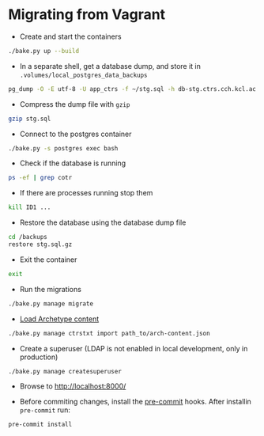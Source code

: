 # Migrating from Vagrant

<!-- https://github.com/pydanny/cookiecutter-django/issues/2444 -->

- Create and start the containers

```bash
./bake.py up --build
```

- In a separate shell, get a database dump, and store it in `.volumes/local_postgres_data_backups`

```bash
pg_dump -O -E utf-8 -U app_ctrs -f ~/stg.sql -h db-stg.ctrs.cch.kcl.ac.uk app_ctrs_stg
```

- Compress the dump file with `gzip`

```bash
gzip stg.sql
```

- Connect to the postgres container

```bash
./bake.py -s postgres exec bash
```

- Check if the database is running

```bash
ps -ef | grep cotr
```

- If there are processes running stop them

```bash
kill ID1 ...
```

- Restore the database using the database dump file

```bash
cd /backups
restore stg.sql.gz
```

- Exit the container

```bash
exit
```

- Run the migrations

```bash
./bake.py manage migrate
```

- [Load Archetype content](https://app.activecollab.com/148987/projects/759/notes?modal=Note-7240-759-0)

```bash
./bake.py manage ctrstxt import path_to/arch-content.json
```

- Create a superuser (LDAP is not enabled in local development, only in production)

```bash
./bake.py manage createsuperuser
```

- Browse to <http://localhost:8000/>

- Before commiting changes, install the [pre-commit](https://pre-commit.com) hooks. After installin `pre-commit` run:

```bash
pre-commit install
```
